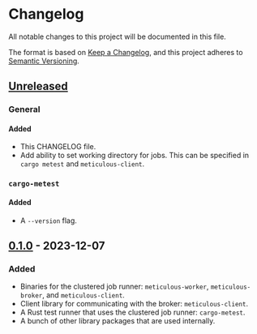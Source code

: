 # Changelog

All notable changes to this project will be documented in this file.

The format is based on [Keep a Changelog](https://keepachangelog.com/en/1.0.0/),
and this project adheres to [Semantic Versioning](https://semver.org/spec/v2.0.0.html).

## [Unreleased]

### General

#### Added

- This CHANGELOG file.
- Add ability to set working directory for jobs. This can be specified in
  `cargo metest` and `meticulous-client`.

### `cargo-metest`

#### Added

- A `--version` flag.

## [0.1.0] - 2023-12-07

### Added

- Binaries for the clustered job runner: `meticulous-worker`,
  `meticulous-broker`, and `meticulous-client`.
- Client library for communicating with the broker: `meticulous-client`.
- A Rust test runner that uses the clustered job runner: `cargo-metest`.
- A bunch of other library packages that are used internally.

[unreleased]: https://github.com/meticulous-software/meticulous/compare/v0.1.0...HEAD
[0.1.0]: https://github.com/meticulous-software/meticulous/releases/tag/v0.1.0
